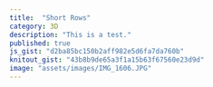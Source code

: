 ```yaml
---
title:  "Short Rows"
category: 3D
description: "This is a test."
published: true
js_gist: "d2ba85bc150b2aff982e5d6fa7da760b"
knitout_gist: "43b8b9de65a3f1a15b63f67560e23d9d"
image: "assets/images/IMG_1606.JPG"
---
```

